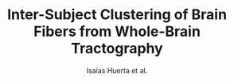 ---
cat: gaia
subcat: ginkgo
bestof: false
author: Isaías Huerta et al.
title: Inter-Subject Clustering of Brain Fibers from Whole-Brain Tractography
year: 2020
type: inproceedings
url: https -//ieeexplore.ieee.org/abstract/document/9175342
doi: 10.1109/EMBC44109.2020.9175342
booktitle: 2020 42nd Annual International Conference of the IEEE Engineering in Medicine \& Biology Society (EMBC)
---